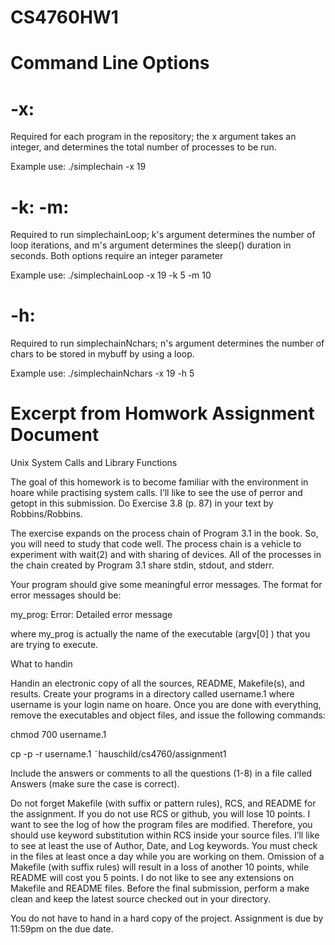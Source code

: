# CS4760HW1

# Command Line Options

# -x:
Required for each program in the repository; the x argument takes an integer, and determines the total number of processes to be run.

Example use: ./simplechain -x 19

# -k: -m:
Required to run simplechainLoop; k's argument determines the number of loop iterations,
and m's argument determines the sleep() duration in seconds. Both options require an integer parameter

Example use: ./simplechainLoop -x 19 -k 5 -m 10

# -h:
Required to run simplechainNchars; n's argument determines the number of chars to be stored in mybuff by using a loop.

Example use: ./simplechainNchars -x 19 -h 5

# Excerpt from Homwork Assignment Document

Unix System Calls and Library Functions

The goal of this homework is to become familiar with the environment in hoare while practising system calls. I’ll like to see
the use of perror and getopt in this submission. Do Exercise 3.8 (p. 87) in your text by Robbins/Robbins.

The exercise expands on the process chain of Program 3.1 in the book. So, you will need to study that code well. The process
chain is a vehicle to experiment with wait(2) and with sharing of devices. All of the processes in the chain created by
Program 3.1 share stdin, stdout, and stderr.

Your program should give some meaningful error messages. The format for error messages should be:

my_prog: Error: Detailed error message

where my_prog is actually the name of the executable (argv[0] ) that you are trying to execute.

What to handin

Handin an electronic copy of all the sources, README, Makefile(s), and results. Create your programs in a directory called
username.1 where username is your login name on hoare. Once you are done with everything, remove the executables and
object files, and issue the following commands:

chmod 700 username.1

cp -p -r username.1 ˜hauschild/cs4760/assignment1

Include the answers or comments to all the questions (1-8) in a file called Answers (make sure the case is correct).

Do not forget Makefile (with suffix or pattern rules), RCS, and README for the assignment. If you do not use RCS or
github, you will lose 10 points. I want to see the log of how the program files are modified. Therefore, you should use keyword
substitution within RCS inside your source files. I’ll like to see at least the use of Author, Date, and Log keywords. You must
check in the files at least once a day while you are working on them. Omission of a Makefile (with suffix rules) will result
in a loss of another 10 points, while README will cost you 5 points. I do not like to see any extensions on Makefile and
README files. Before the final submission, perform a make clean and keep the latest source checked out in your directory.

You do not have to hand in a hard copy of the project. Assignment is due by 11:59pm on the due date.
